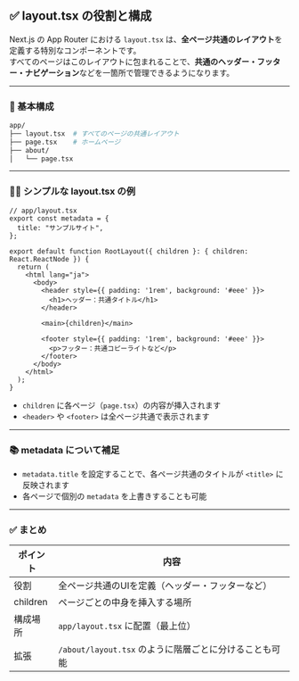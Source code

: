 ## ✅ layout.tsx の役割と構成

Next.js の App Router における `layout.tsx` は、**全ページ共通のレイアウト**を定義する特別なコンポーネントです。  
すべてのページはこのレイアウトに包まれることで、**共通のヘッダー・フッター・ナビゲーション**などを一箇所で管理できるようになります。

---

### 🧩 基本構成

```bash
app/
├── layout.tsx  # すべてのページの共通レイアウト
├── page.tsx    # ホームページ
├── about/
│   └── page.tsx
```

---

### 🧑‍💻 シンプルな layout.tsx の例

```tsx
// app/layout.tsx
export const metadata = {
  title: "サンプルサイト",
};

export default function RootLayout({ children }: { children: React.ReactNode }) {
  return (
    <html lang="ja">
      <body>
        <header style={{ padding: '1rem', background: '#eee' }}>
          <h1>ヘッダー：共通タイトル</h1>
        </header>

        <main>{children}</main>

        <footer style={{ padding: '1rem', background: '#eee' }}>
          <p>フッター：共通コピーライトなど</p>
        </footer>
      </body>
    </html>
  );
}
```

- `children` に各ページ（`page.tsx`）の内容が挿入されます
- `<header>` や `<footer>` は全ページ共通で表示されます

---

### 📚 metadata について補足

- `metadata.title` を設定することで、各ページ共通のタイトルが `<title>` に反映されます
- 各ページで個別の `metadata` を上書きすることも可能

---

### ✅ まとめ

| ポイント | 内容 |
|----------|------|
| 役割 | 全ページ共通のUIを定義（ヘッダー・フッターなど） |
| children | ページごとの中身を挿入する場所 |
| 構成場所 | `app/layout.tsx` に配置（最上位） |
| 拡張 | `/about/layout.tsx` のように階層ごとに分けることも可能 |


